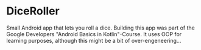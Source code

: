 # DiceRoller
Small Android app that lets you roll a dice.
Building this app was part of the Google Developers "Android Basics in Kotlin"-Course. It uses OOP for learning purposes, although this might be a bit of over-engeneering...

